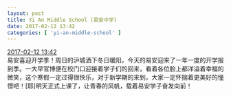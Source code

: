 ```yaml
---
layout: post
title: Yi An Middle School (易安中学)
date: 2017-02-12 13:42
categories: [ 'yi-an-middle-school' ]
---
```


<div class="weibo-info">
  <a href="http://weibo.com/6074218720/EvbwixQ2I">2017-02-12 13:42</a>
</div>
易安喜迎开学季！周日的沪城洒下冬日暖阳，今天的易安迎来了一年一度的开学报到季。一大早官博便在校门口迎接着学子们的回来，看着各位脸上都洋溢着幸福的微笑，这个寒假一定过得很快乐，对于新学期的来到，大家一定怀揣着更美好的憧憬吧！[耶]明天正式上课了，让青春的风帆，载着易安学子奋发向前！
